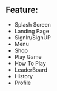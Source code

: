 ## Feature:
- Splash Screen
- Landing Page
- SignIn/SignUP
- Menu
- Shop
- Play Game 
- How To Play
- LeaderBoard
- History
- Profile






